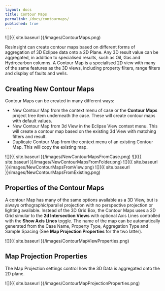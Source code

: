 ```yaml
---
layout: docs
title: Contour Maps
permalink: /docs/contourmaps/
published: true
---
```



![]({{ site.baseurl }}/images/ContourMaps.png)

ResInsight can create contour maps based on different forms of aggregation of 3D Eclipse data onto a 2D Plane. Any 3D result value can be aggregated, in addition to specialised results, such as Oil, Gas and Hydrocarbon columns. A Contour Map is a specialised 2D view with many of the same features as the 3D views, including property filters, range filters and display of faults and wells.

## Creating New Contour Maps

Contour Maps can be created in many different ways:

- New Contour Map from the context menu of case or the **Contour Maps** project tree item underneath the case. These will create contour maps with default values.
- New Contour Map from 3d View in the Eclipse View context menu. This will create a contour map based on the existing 3d View with matching filters and result.
- Duplicate Contour Map from the context menu of an existing Contour Map. This will copy the existing map.

![]({{ site.baseurl }}/images/NewContourMapsFromCase.png)
![]({{ site.baseurl }}/images/NewContourMapsFromFolder.png)
![]({{ site.baseurl }}/images/NewContourMapsFromView.png)
![]({{ site.baseurl }}/images/NewContourMapsFromExisting.png)

## Properties of the Contour Maps

A contour Map has many of the same options available as a 3D View, but is always orthographic/parallel projection with no perspective projection or lighting available. Instead of the 3D Grid Box, the Contour Maps uses a 2D Grid simular to the **2d Intersection Views** with optional Axis Lines controlled with the **Show Axis Lines** toggle. The name of the map can be automatically generated from the Case Name, Property Type, Aggregation Type and Sample Spacing (See **Map Projection Properties** for the two latter).

![]({{ site.baseurl }}/images/ContourMapViewProperties.png)

## Map Projection Properties

The Map Projection settings control how the 3D Data is aggregated onto the 2D plane.

![]({{ site.baseurl }}/images/ContourMapProjectionProperties.png)
